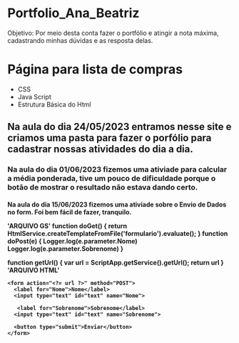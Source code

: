 # Portfolio_Ana_Beatriz

Objetivo: Por meio desta conta fazer o portfólio e atingir a nota máxima, cadastrando minhas dúvidas e as resposta delas.

<h1> Página para lista de compras </h1>
  <ul>
    <li> CSS </li>
    <li> Java Script </li>
    <li> Estrutura Básica do Html </li>
  </ul>



<h2>
  <p> Na aula do dia 24/05/2023 entramos nesse site e criamos uma pasta para fazer o porfólio para cadastrar nossas atividades do dia a dia. </p>
</h2>

<h3>
  <p> Na aula do dia 01/06/2023 fizemos uma ativiade para calcular a média ponderada, tive um pouco de dificuldade porque o botão de mostrar o resultado não estava dando certo. </p>
</h3>

<h4>
  
  <p> Na aula do dia 15/06/2023 fizemos uma ativiade sobre o Envio de Dados no form. Foi bem fácil de fazer, tranquilo. </p>
  
  <p>
   'ARQUIVO GS'
     function doGet() {
  return HtmlService.createTemplateFromFile('formulario').evaluate();
}
function doPost(e) {
  Logger.log(e.parameter.Nome)
  Logger.log(e.parameter.Sobrenome)
}

function getUrl() {
  var url = ScriptApp.getService().getUrl();
  return url
}
  'ARQUIVO HTML'
 <!DOCTYPE html>
<html>
  <head>
    <title> formulario </title>
    <base target="_top">
  </head>
  <body>
    <? var url = getUrl() ?>

    <form action="<?= url ?>" method="POST">
      <label for="Nome">Nome</label>
      <input type="text" id="text" name="Nome">

       <label for="Sobrenome">Sobrenome</label>
      <input type="text" id="text" name="Sobrenome">

      <button type="submit">Enviar</button>
    </form>

  </body>
</html>

  </p>
</h4>
